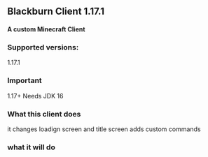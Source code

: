 ## Blackburn Client 1.17.1

#### A custom Minecraft Client 
### Supported versions:
1.17.1

### Important
1.17+ Needs JDK 16

### What this client does 
it changes loadign screen and title screen
adds custom commands



### what it will do
